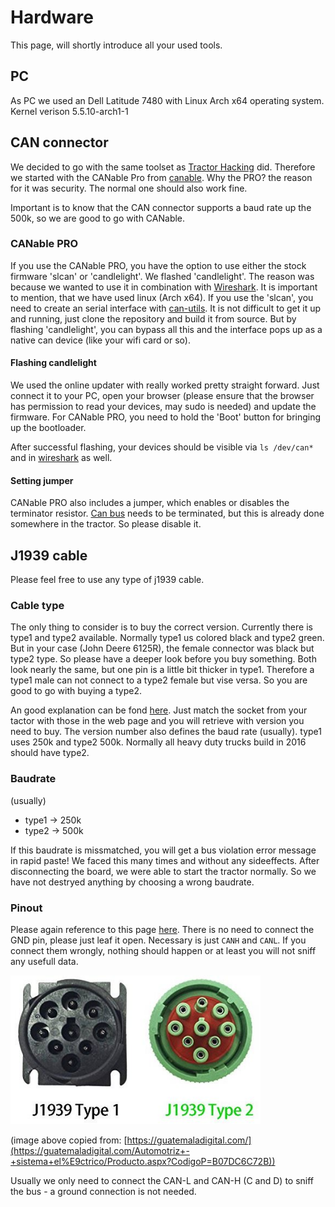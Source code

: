 # Hardware
This page, will shortly introduce all your used tools.

## PC
As PC we used an Dell Latitude 7480 with Linux Arch x64 operating system.
Kernel verison 5.5.10-arch1-1

## CAN connector
We decided to go with the same toolset as [Tractor Hacking][1] did. Therefore we started with the CANable Pro from [canable][2]. Why the PRO? the reason for it was security. The normal one should also work fine. 

Important is to know that the CAN connector supports a baud rate up the 500k, so we are good to go with CANable. 

### CANable PRO
If you use the CANable PRO, you have the option to use either the stock firmware 'slcan' or 'candlelight'. We flashed 'candlelight'. The reason was because we wanted to use it in combination with [Wireshark][3]. It is important to mention, that we have used linux (Arch x64). If you use the 'slcan', you need to create an serial interface with [can-utils][4]. It is not difficult to get it up and running, just clone the repository and build it from source. But by flashing 'candlelight', you can bypass all this and the interface pops up as a native can device (like your wifi card or so).

#### Flashing candlelight
We used the online updater with really worked pretty straight forward. Just connect it to your PC, open your browser (please ensure that the browser has permission to read your devices, may sudo is needed) and update the firmware. For CANable PRO, you need to hold the 'Boot' button for bringing up the bootloader.

After successful flashing, your devices should be visible via `ls /dev/can*` and in [wireshark][3] as well.

#### Setting jumper
CANable PRO also includes a jumper, which enables or disables the terminator resistor. [Can bus][5] needs to be terminated, but this is already done somewhere in the tractor. So please disable it.

## J1939 cable
Please feel free to use any type of j1939 cable. 

### Cable type 
The only thing to consider is to buy the correct version. Currently there is type1 and type2 available. Normally type1 us colored black and type2 green. But in your case (John Deere 6125R), the female connector was black but type2 type. So please have a deeper look before you buy something. Both look nearly the same, but one pin is a little bit thicker in type1. Therefore a type1 male can not connect to a type2 female but vise versa. So you are good to go with buying a type2.

An good explanation can be fond [here][6]. Just match the socket from your tactor with those in the web page and you will retrieve with version you need to buy. The version number also defines the baud rate (usually). type1 uses 250k and type2 500k. Normally all heavy duty trucks build in 2016 should have type2.

### Baudrate
(usually)
* type1 -> 250k
* type2 -> 500k

 If this baudrate is missmatched, you will get a bus violation error message in rapid paste! We faced this many times and without any sideeffects. After disconnecting the board, we were able to start the tractor normally. So we have not destryed anything by choosing a wrong baudrate.

### Pinout
Please again reference to this page [here][6].
There is no need to connect the GND pin, please just leaf it open. Necessary is just `CANH` and `CANL`. If you connect them wrongly, nothing should happen or at least you will not sniff any usefull data.

<img width="400" src="assets/j1939.jpg">  

(image above copied from: [https://guatemaladigital.com/](https://guatemaladigital.com/Automotriz+-+sistema+el%E9ctrico/Producto.aspx?CodigoP=B07DC6C72B))

Usually we only need to connect the CAN-L and CAN-H (C and D) to sniff the bus - a ground connection is not needed. 

[1]: (https://tractorhacking.github.io/)
[2]: (https://canable.io/)
[3]: (https://www.wireshark.org/)
[4]: (https://github.com/linux-can/can-utils)
[5]: (https://en.wikipedia.org/wiki/CAN_bus)
[6]: (https://obd2allinone.com/products/j1939-t2adap.asp)